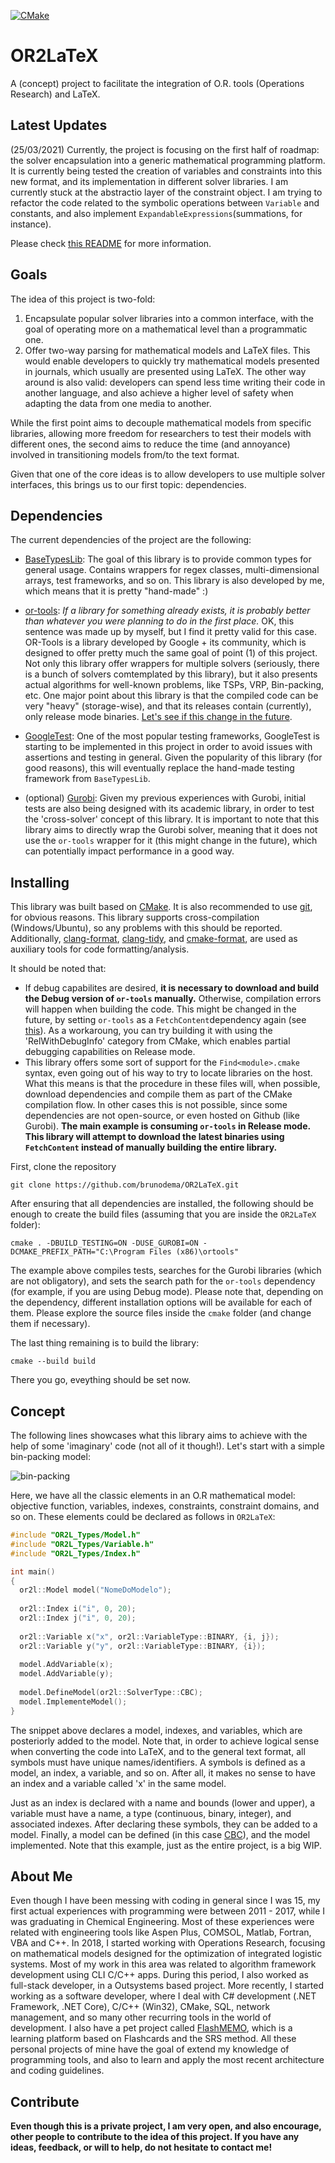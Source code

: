 [Symbol page README]: https://github.com/brunodema/OR2LaTeX/blob/master/src/OR2LaTeX/symbol/README.md

[![CMake](https://github.com/brunodema/OR2LaTeX/workflows/CMake/badge.svg?branch=master)](https://github.com/brunodema/OR2LaTeX/actions)

# OR2LaTeX
A (concept) project to facilitate the integration of O.R. tools (Operations Research) and LaTeX.

## Latest Updates

(25/03/2021) Currently, the project is focusing on the first half of roadmap: the solver encapsulation into a generic mathematical programming platform. It is currently being tested the creation of variables and constraints into this new format, and its implementation in different solver libraries. I am currently stuck at the abstractio layer of the constraint object. I am trying to refactor the code related to the symbolic operations between `Variable` and constants, and also implement `ExpandableExpressions`(summations, for instance).

Please check [this README][Symbol page README] for more information.

## Goals

The idea of this project is two-fold:

1. Encapsulate popular solver libraries into a common interface, with the goal of operating more on a mathematical level than a programmatic one.
2. Offer two-way parsing for mathematical models and LaTeX files. This would enable developers to quickly try mathematical models presented in journals, which usually are presented using LaTeX. The other way around is also valid: developers can spend less time writing their code in another language, and also achieve a higher level of safety when adapting the data from one media to another.

While the first point aims to decouple mathematical models from specific libraries, allowing more freedom for researchers to test their models with different ones, the second aims to reduce the time (and annoyance) involved in transitioning models from/to the text format.

Given that one of the core ideas is to allow developers to use multiple solver interfaces, this brings us to our first topic: dependencies.

## Dependencies

The current dependencies of the project are the following:

* [BaseTypesLib](https://github.com/brunodema/BaseTypesLib): The goal of this library is to provide common types for general usage. Contains wrappers for regex classes, multi-dimensional arrays, test frameworks, and so on. This library is also developed by me, which means that it is pretty "hand-made" :)

* [or-tools](https://github.com/google/or-tools): *If a library for something already exists, it is probably better than whatever you were planning to do in the first place.* OK, this sentence was made up by myself, but I find it pretty valid for this case. OR-Tools is a library developed by Google + its community, which is designed to offer pretty much the same goal of point (1) of this project. Not only this library offer wrappers for multiple solvers (seriously, there is a bunch of solvers comtemplated by this library), but it also presents actual algorithms for well-known problems, like TSPs, VRP, Bin-packing, etc. One major point about this library is that the compiled code can be very "heavy" (storage-wise), and that its releases contain (currently), only release mode binaries. [Let's see if this change in the future](https://github.com/google/or-tools/issues/2351).

* [GoogleTest](https://github.com/google/googletest): One of the most popular testing frameworks, GoogleTest is starting to be implemented in this project in order to avoid issues with assertions and testing in general. Given the popularity of this library (for good reasons), this will eventually replace the hand-made testing framework from `BaseTypesLib`.

* (optional) [Gurobi](https://www.gurobi.com/): Given my previous experiences with Gurobi, initial tests are also being designed with its academic library, in order to test the 'cross-solver' concept of this library. It is important to note that this library aims to directly wrap the Gurobi solver, meaning that it does not use the `or-tools` wrapper for it (this might change in the future), which can potentially impact performance in a good way.

## Installing

This library was built based on [CMake](https://cmake.org/). It is also recommended to use [git](https://git-scm.com/), for obvious reasons. This library supports cross-compilation (Windows/Ubuntu), so any problems with this should be reported. Additionally, [clang-format](https://clang.llvm.org/docs/ClangFormat.html), [clang-tidy](https://clang.llvm.org/extra/clang-tidy/), and [cmake-format](https://pypi.org/project/cmake-format/0.2.0/), are used as auxiliary tools for code formatting/analysis.

It should be noted that:

* If debug capabilites are desired, **it is necessary to download and build the Debug version of `or-tools` manually.** Otherwise, compilation errors will happen when building the code. This might be changed in the future, by setting `or-tools` as a `FetchContent`dependency again (see [this](https://cmake.org/cmake/help/latest/module/FetchContent.html)). As a workaroung, you can try building it with using the 'RelWithDebugInfo' category from CMake, which enables partial debugging capabilities on Release mode. 
* This library offers some sort of support for the `Find<module>.cmake` syntax, even going out of his way to try to locate libraries on the host. What this means is that the procedure in these files will, when possible, download dependencies and compile them as part of the CMake compilation flow. In other cases this is not possible, since some dependencies are not open-source, or even hosted on Github (like Gurobi). **The main example is consuming `or-tools` in Release mode. This library will attempt to download the latest binaries using `FetchContent` instead of manually building the entire library.**

First, clone the repository

```
git clone https://github.com/brunodema/OR2LaTeX.git
```

After ensuring that all dependencies are installed, the following should be enough to create the build files (assuming that you are inside the `OR2LaTeX` folder):

```
cmake . -DBUILD_TESTING=ON -DUSE_GUROBI=ON -DCMAKE_PREFIX_PATH="C:\Program Files (x86)\ortools"
```

The example above compiles tests, searches for the Gurobi libraries (which are not obligatory), and sets the search path for the `or-tools` dependency (for example, if you are using Debug mode). Please note that, depending on the dependency, different installation options will be available for each of them. Please explore the source files inside the `cmake` folder (and change them if necessary).

The last thing remaining is to build the library:

```
cmake --build build
```

There you go, eveything should be set now.

## Concept

The following lines showcases what this library aims to achieve with the help of some 'imaginary' code (not all of it though!). Let's start with a simple bin-packing model:

![bin-packing](https://i.stack.imgur.com/KJmQO.png)

Here, we have all the classic elements in an O.R mathematical model: objective function, variables, indexes, constraints, constraint domains, and so on. These elements could be declared as follows in `OR2LaTeX`:

```C++
#include "OR2L_Types/Model.h"
#include "OR2L_Types/Variable.h"
#include "OR2L_Types/Index.h"

int main()
{
  or2l::Model model("NomeDoModelo");
  
  or2l::Index i("i", 0, 20);
  or2l::Index j("i", 0, 20);
  
  or2l::Variable x("x", or2l::VariableType::BINARY, {i, j});
  or2l::Variable y("y", or2l::VariableType::BINARY, {i});
  
  model.AddVariable(x);
  model.AddVariable(y);
  
  model.DefineModel(or2l::SolverType::CBC);
  model.ImplementeModel();
}
```

The snippet above declares a model, indexes, and variables, which are posteriorly added to the model. Note that, in order to achieve logical sense when converting the code into LaTeX, and to the general text format, all symbols must have unique names/identifiers. A symbols is defined as a model, an index, a variable, and so on. After all, it makes no sense to have an index and a variable called 'x' in the same model. 

Just as an index is declared with a name and bounds (lower and upper), a variable must have a name, a type (continuous, binary, integer), and associated indexes. After declaring these symbols, they can be added to a model. Finally, a model can be defined (in this case [CBC](https://projects.coin-or.org/Cbc)), and the model implemented. Note that this example, just as the entire project, is a big WIP.

## About Me

Even though I have been messing with coding in general since I was 15, my first actual experiences with programming were between 2011 - 2017, while I was graduating in Chemical Engineering. Most of these experiences were related with engineering tools like Aspen Plus, COMSOL, Matlab, Fortran, VBA and C++. In 2018, I started working with Operations Research, focusing on mathematical models designed for the optimization of integrated logistic systems. Most of my work in this area was related to algorithm framework development using CLI C/C++ apps. During this period, I also worked as full-stack developer, in a Outsystems based project. More recently, I started working as a software developer, where I deal with C# development (.NET Framework, .NET Core), C/C++ (Win32), CMake, SQL, network management, and so many other recurring tools in the world of development. I also have a pet project called [FlashMEMO](https://brunodema.outsystemscloud.com/Main/Welcome), which is a learning platform based on Flashcards and the SRS method. All these personal projects of mine have the goal of extend my knowledge of programming tools, and also to learn and apply the most recent architecture and coding guidelines.     

## Contribute

**Even though this is a private project, I am very open, and also encourage, other people to contribute to the idea of this project. If you have any ideas, feedback, or will to help, do not hesitate to contact me!**
